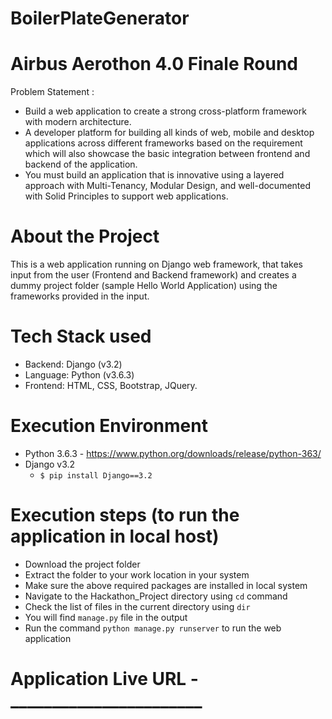 # BoilerPlateGenerator

# Airbus Aerothon 4.0 Finale Round

Problem Statement :
- Build a web application to create a strong cross-platform framework with modern architecture. 
- A developer platform for building all kinds of web, mobile and desktop applications across different frameworks based on the requirement which will also showcase the basic integration between frontend and backend of the application. 
- You must build an application that is innovative using a layered approach with Multi-Tenancy, Modular Design, and well-documented with Solid Principles to support web applications.

# About the Project
This is a web application running on Django web framework, that takes input from the user (Frontend and Backend framework) and creates a dummy project folder (sample Hello World Application) using the frameworks provided in the input.

# Tech Stack used
- Backend: Django (v3.2)
- Language: Python (v3.6.3)
- Frontend: HTML, CSS, Bootstrap, JQuery.

# Execution Environment
- Python 3.6.3 - https://www.python.org/downloads/release/python-363/
- Django v3.2
    - ```$ pip install Django==3.2```

# Execution steps (to run the application in local host)
- Download the project folder
- Extract the folder to your work location in your system
- Make sure the above required packages are installed in local system
- Navigate to the Hackathon_Project directory using ```cd``` command
- Check the list of files in the current directory using ```dir```
- You will find ```manage.py``` file in the output
- Run the command ```python manage.py runserver``` to run the web application


# Application Live URL - _______________________